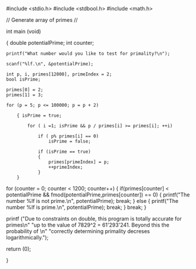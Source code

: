 


#include <stdio.h>
#include <stdbool.h>
#include <math.h>

// Generate array of primes //

int main (void)

{
	double potentialPrime;
	int counter;

	printf("What number would you like to test for primality?\n");

	scanf("%lf.\n", &potentialPrime);

	int p, i, primes[12000], primeIndex = 2;
	bool isPrime;

	primes[0] = 2;
	primes[1] = 3;

	for (p = 5; p <= 100000; p = p + 2)

		{ isPrime = true;

			for ( i =1; isPrime && p / primes[i] >= primes[i]; ++i)

				if ( p% primes[i] == 0)
					isPrime = false;

				if (isPrime == true)
				{
					primes[primeIndex] = p;
					++primeIndex;
				}
		}
	

for (counter = 0; counter < 1200; counter++)
{
	if(primes[counter] < potentialPrime && fmod(potentialPrime,primes[counter]) == 0)
	{
		printf("The number %lf is not prime.\n", potentialPrime);
			break;
	}
	else
	{
		printf("The number %lf is prime.\n", potentialPrime);
			break;
	}
break;
}


printf ("Due to constraints on double, this program is totally accurate for primes\n"
	"up to the value of 7829^2 = 61'293'241. Beyond this the probability of \n"
	"correctly determining primality decreses logarithmically.");


return (0);

}

